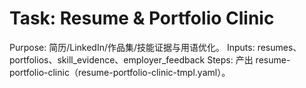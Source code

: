 # Task: Resume & Portfolio Clinic

Purpose: 简历/LinkedIn/作品集/技能证据与用语优化。
Inputs: resumes、portfolios、skill_evidence、employer_feedback
Steps: 产出 resume-portfolio-clinic（resume-portfolio-clinic-tmpl.yaml）。
